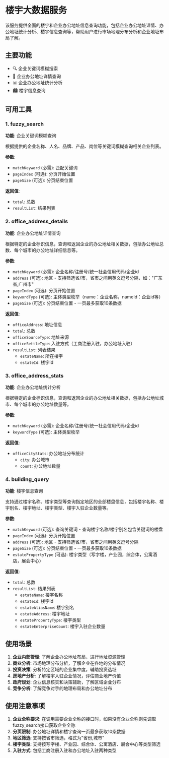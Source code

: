 # 楼宇大数据服务

该服务提供全面的楼宇和企业办公地址信息查询功能，包括企业办公地址详情、办公地址统计分析、楼宇信息查询等，帮助用户进行市场地理分布分析和企业地址布局了解。

## 主要功能

- 🔍 企业关键词模糊搜索
- 🏢 企业办公地址详情查询
- 📊 企业办公地址统计分析
- 🏙️ 楼宇信息查询

## 可用工具

### 1. fuzzy_search
**功能**: 企业关键词模糊查询

根据提供的企业名称、人名、品牌、产品、岗位等关键词模糊查询相关企业列表。

**参数**:
- `matchKeyword` (必需): 匹配关键词
- `pageIndex` (可选): 分页开始位置
- `pageSize` (可选): 分页结束位置

**返回值**:
- `total`: 总数
- `resultList`: 结果列表

### 2. office_address_details
**功能**: 企业办公地址详情查询

根据特定的企业标识信息，查询和返回企业的办公地址相关数据，包括办公地址总数、每个城市的办公地址详细信息等。

**参数**:
- `matchKeyword` (必需): 企业名称/注册号/统一社会信用代码/企业id
- `address` (可选): 地区 - 支持筛选省/市，省市之间用英文逗号分隔，如："广东省,广州市"
- `pageIndex` (可选): 分页开始位置
- `keywordType` (可选): 主体类型枚举（name：企业名称，nameId：企业id等）
- `pageSize` (可选): 分页结束位置 - 一页最多获取10条数据

**返回值**:
- `officeAddress`: 地址信息
- `total`: 总数
- `officeSourceType`: 地址来源
- `officeSettleType`: 入驻方式（工商注册入驻，办公地址入驻）
- `resultList`: 列表结果
  - `estateName`: 所在楼宇
  - `estateId`: 楼宇id

### 3. office_address_stats
**功能**: 企业办公地址统计分析

根据特定的企业标识信息，查询和返回企业的办公地址相关数据，包括办公地址城市、每个城市的办公地址数量等。

**参数**:
- `matchKeyword` (必需): 企业名称/注册号/统一社会信用代码/企业id
- `keywordType` (可选): 主体类型枚举

**返回值**:
- `officeCityStats`: 办公地址分布统计
  - `city`: 办公城市
  - `count`: 办公地址数量

### 4. building_query
**功能**: 楼宇信息查询

支持通过楼宇名称、楼宇类型等查询指定地区的全部楼盘信息，包括楼宇名称、楼宇别名、楼宇地址、楼宇类型、楼宇入驻企业数量等。

**参数**:
- `matchKeyword` (可选): 查询关键词 - 查询楼宇名称/楼宇别名包含关键词的楼盘
- `pageIndex` (可选): 分页开始位置
- `address` (可选): 地区 - 支持筛选省/市，省市之间用英文逗号分隔
- `pageSize` (可选): 分页结束位置 - 一页最多获取10条数据
- `estatePropertyType` (可选): 楼宇类型（写字楼，产业园，综合体，公寓酒店，展会中心）

**返回值**:
- `total`: 总数
- `resultList`: 结果列表
  - `estateName`: 楼宇名称
  - `estateId`: 楼宇id
  - `estateAliasName`: 楼宇别名
  - `estateAddress`: 楼宇地址
  - `estatePropertyType`: 楼宇类型
  - `estateEnterpriseCount`: 楼宇入驻企业数量

## 使用场景

1. **企业内部管理**: 了解企业办公地址布局，进行地址资源管理
2. **商业分析**: 市场地理分布分析，了解企业在各地的分布情况
3. **投资决策**: 分析特定区域的企业集中度，辅助投资选址
4. **房地产分析**: 了解楼宇入驻企业情况，评估商业地产价值
5. **政府规划**: 企业信息核实和决策辅助，了解区域企业分布
6. **竞争分析**: 了解竞争对手的地理布局和办公地址分布

## 使用注意事项

1. **企业全称要求**: 在调用需要企业全称的接口时，如果没有企业全称则先调取fuzzy_search接口获取企业全称
2. **分页限制**: 办公地址详情和楼宇查询一页最多获取10条数据
3. **地区筛选**: 支持按省市筛选，格式为"省份,城市"
4. **楼宇类型**: 支持按写字楼、产业园、综合体、公寓酒店、展会中心等类型筛选
5. **入驻方式**: 包括工商注册入驻和办公地址入驻两种类型 